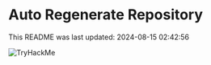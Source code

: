 # Auto Regenerate Repository

This README was last updated: 2024-08-15 02:42:56

 ![TryHackMe](https://tryhackme.com/badge/533634)